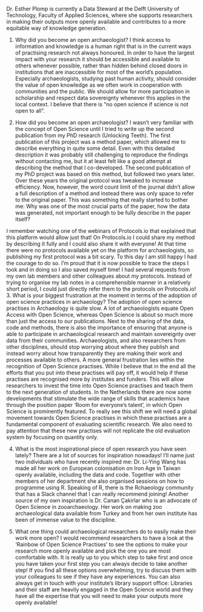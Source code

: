 
Dr. Esther Plomp is currently a Data Steward at the Delft University of Technology, Faculty of Applied Sciences, where she supports researchers in making their outputs more openly available and contributes to a more equitable way of knowledge generation. 

1. Why did you become an open archaeologist?
I think access to information and knowledge is a human right that is in the current ways of practising research not always honoured. In order to have the largest impact with your research it should be accessible and available to others whenever possible, rather than hidden behind closed doors in institutions that are inaccessible for most of the world’s population. Especially archaeologists, studying past human activity, should consider the value of open knowledge as we often work in cooperation with communities and the public. We should allow for more participation in scholarship and respect data sovereignty whenever this applies in the local context. I believe that there is “no open science if science is not open to all”. 

2. How did you become an open archaeologist?
I wasn’t very familiar with the concept of Open Science until I tried to write up the second publication from my PhD research (Unlocking Teeth). The first publication of this project was a method paper, which allowed me to describe everything in quite some detail. Even with this detailed description it was probably still challenging to reproduce the findings without contacting me, but it at least felt like a good attempt at describing the method that I co-developed. The second publication of my PhD project was based on this method, but followed two years later. Over these years the original protocol was tweaked to increase efficiency. Now, however, the word count limit of the journal didn’t allow a full description of a method and instead there was only space to refer to the original paper. This was something that really started to bother me: Why was one of the most crucial parts of the paper, how the data was generated, not important enough to be fully describe in the paper itself? 

I remember watching one of the webinars of Protocols.io that explained that this platform would allow just that! On Protocols.io I could share my method by describing it fully and I could also share it with everyone! At that time there were no protocols available yet on the platform for archaeologists, so publishing my first protocol was a bit scary. To this day I am still happy I had the courage to do so. I’m proud that it is now possible to trace the steps I took and in doing so I also saved myself time! I had several requests from my own lab members and other colleagues about my protocols. Instead of trying to organise my lab notes in a comprehensible manner in a relatively short period, I could just directly refer them to the protocols on Protocols.io! 
3. What is your biggest frustration at the moment in terms of the adoption of open science practices in archaeology?
The adoption of open science practises in Archaeology is quite slow. A lot of archaeologists equate Open Access with Open Science, whereas Open Science is about so much more than just the access to our publications. Next to the sharing of the data, code and methods, there is also the importance of ensuring that anyone is able to participate in archaeological research and maintain sovereignty over data from their communities. Archaeologists, and also researchers from other disciplines, should stop worrying about where they publish and instead worry about how transparently they are making their work and processes available to others. 
A more general frustration lies within the recognition of Open Science practises. While I believe that in the end all the efforts that you put into these practises will pay off, it would help if these practises are recognised more by institutes and funders. This will allow researchers to invest the time into Open Science practises and teach them to the next generation of students. In the Netherlands there are now some developments that stimulate the wide range of skills that academics have through the position paper ‘Room for everyone’s talent’, in which Open Science is prominently featured. To really see this shift we will need a global movement towards Open Science practises in which these practises are a fundamental component of evaluating scientific research. We also need to pay attention that these new practises will not replicate the old evaluation system by focusing on quantity only. 

4. What is the most inspirational piece of open research you have seen lately?
There are a lot of sources for inspiration nowadays! I’ll name just two individuals who have recently inspired me: 
Dr. Li-Ying Wang has made all her work on European colonisation on Iron Age in Taiwan openly available, including the data and code. Together with other members of her department she also organised sessions on how to programme using R. Speaking of R, there is the Rchaeology community that has a Slack channel that I can really recommend joining! 
Another source of my own inspiration is Dr. Canan Çakirlar who is an advocate of Open Science in zooarchaeology. Her work on making zoo archaeological data available from Turkey and from her own institute has been of immense value to the discipline. 

5. What one thing could archaeological researchers do to easily make their work more open?
I would recommend researchers to have a look at the ‘Rainbow of Open Science Practises’ to see the options to make your research more openly available and pick the one you are most comfortable with. It is really up to you which step to take first and once you have taken your first step you can always decide to take another step! If you find all these options overwhelming, try to discuss them with your colleagues to see if they have any experiences. You can also always get in touch with your institute’s library support office: Libraries and their staff are heavily engaged in the Open Science world and they have all the expertise that you will need to make your outputs more openly available! 

